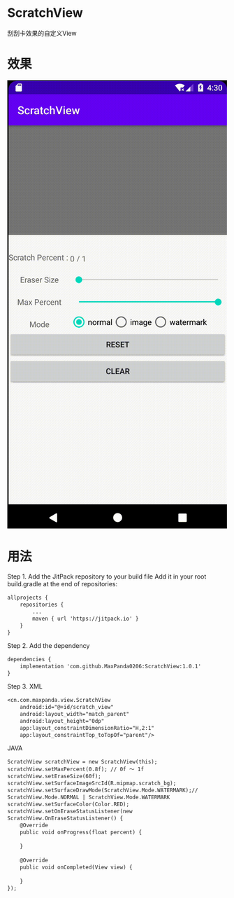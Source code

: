 # ScratchView
刮刮卡效果的自定义View
# 效果
![image](https://github.com/MaxPanda0206/ScratchView/blob/1.0.1/screen-snap/scratch.gif)

# 用法
Step 1. Add the JitPack repository to your build file
Add it in your root build.gradle at the end of repositories:
```
allprojects {
    repositories {
        ...
        maven { url 'https://jitpack.io' }
    }
}
```
Step 2. Add the dependency
```
dependencies {
    implementation 'com.github.MaxPanda0206:ScratchView:1.0.1'
}
```
Step 3. XML
```
<cn.com.maxpanda.view.ScratchView
    android:id="@+id/scratch_view"
    android:layout_width="match_parent"
    android:layout_height="0dp"
    app:layout_constraintDimensionRatio="H,2:1"
    app:layout_constraintTop_toTopOf="parent"/>
```
JAVA

```
ScratchView scratchView = new ScratchView(this);
scratchView.setMaxPercent(0.8f); // 0f ～ 1f
scratchView.setEraseSize(60f);
scratchView.setSurfaceImageSrcId(R.mipmap.scratch_bg);
scratchView.setSurfaceDrawMode(ScratchView.Mode.WATERMARK);// ScratchView.Mode.NORMAL | ScratchView.Mode.WATERMARK
scratchView.setSurfaceColor(Color.RED);
scratchView.setOnEraseStatusListener(new ScratchView.OnEraseStatusListener() {
    @Override
    public void onProgress(float percent) {
        
    }

    @Override
    public void onCompleted(View view) {

    }
});
```
